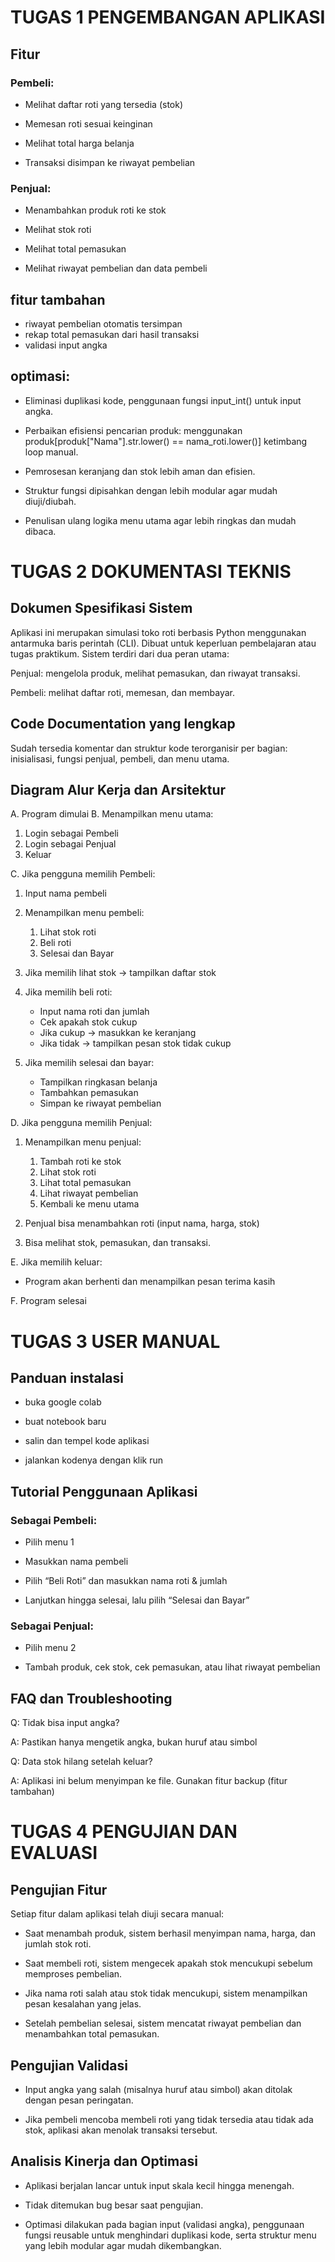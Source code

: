 # TUGAS 1 PENGEMBANGAN APLIKASI

## Fitur

### Pembeli:
- Melihat daftar roti yang tersedia (stok)

- Memesan roti sesuai keinginan

- Melihat total harga belanja

- Transaksi disimpan ke riwayat pembelian

### Penjual:
- Menambahkan produk roti ke stok

- Melihat stok roti

- Melihat total pemasukan

- Melihat riwayat pembelian dan data pembeli

## fitur tambahan 
- riwayat pembelian otomatis tersimpan
- rekap total pemasukan dari hasil transaksi
- validasi input angka

## optimasi:

- Eliminasi duplikasi kode, penggunaan fungsi input_int() untuk input angka.

- Perbaikan efisiensi pencarian produk: menggunakan produk[produk["Nama"].str.lower() == nama_roti.lower()] ketimbang loop manual.

- Pemrosesan keranjang dan stok lebih aman dan efisien.

- Struktur fungsi dipisahkan dengan lebih modular agar mudah diuji/diubah.

- Penulisan ulang logika menu utama agar lebih ringkas dan mudah dibaca.

# TUGAS 2 DOKUMENTASI TEKNIS

## Dokumen Spesifikasi Sistem
Aplikasi ini merupakan simulasi toko roti berbasis Python menggunakan antarmuka baris perintah (CLI). Dibuat untuk keperluan pembelajaran atau tugas praktikum. Sistem terdiri dari dua peran utama:

Penjual: mengelola produk, melihat pemasukan, dan riwayat transaksi.

Pembeli: melihat daftar roti, memesan, dan membayar.

## Code Documentation yang lengkap
Sudah tersedia komentar dan struktur kode terorganisir per bagian: inisialisasi, fungsi penjual, pembeli, dan menu utama.

## Diagram Alur Kerja dan Arsitektur

A. Program dimulai
B. Menampilkan menu utama:
   
   1. Login sebagai Pembeli
   2. Login sebagai Penjual
   3. Keluar

C. Jika pengguna memilih Pembeli:
   1. Input nama pembeli
   
   2. Menampilkan menu pembeli:
      
        1. Lihat stok roti
        2. Beli roti
        3. Selesai dan Bayar
   
   3. Jika memilih lihat stok → tampilkan daftar stok
   
   4. Jika memilih beli roti:
      
        - Input nama roti dan jumlah
        - Cek apakah stok cukup
        - Jika cukup → masukkan ke keranjang
        - Jika tidak → tampilkan pesan stok tidak cukup
   
   5. Jika memilih selesai dan bayar:
      
        - Tampilkan ringkasan belanja
        - Tambahkan pemasukan
        - Simpan ke riwayat pembelian

D. Jika pengguna memilih Penjual:
   
   1. Menampilkan menu penjual:
      
        1. Tambah roti ke stok
        2. Lihat stok roti
        3. Lihat total pemasukan
        4. Lihat riwayat pembelian
        5. Kembali ke menu utama
   
   2. Penjual bisa menambahkan roti (input nama, harga, stok)
   
   3. Bisa melihat stok, pemasukan, dan transaksi.

E. Jika memilih keluar:
   - Program akan berhenti dan menampilkan pesan terima kasih

F. Program selesai

# TUGAS 3 USER MANUAL

## Panduan instalasi
- buka google colab
  
- buat notebook baru
  
- salin dan tempel kode aplikasi
  
- jalankan kodenya dengan klik run

##  Tutorial Penggunaan Aplikasi

### Sebagai Pembeli:

- Pilih menu 1

- Masukkan nama pembeli

- Pilih “Beli Roti” dan masukkan nama roti & jumlah

- Lanjutkan hingga selesai, lalu pilih “Selesai dan Bayar”

### Sebagai Penjual:

- Pilih menu 2

- Tambah produk, cek stok, cek pemasukan, atau lihat riwayat pembelian

## FAQ dan Troubleshooting
Q: Tidak bisa input angka?

A: Pastikan hanya mengetik angka, bukan huruf atau simbol

Q: Data stok hilang setelah keluar?

A: Aplikasi ini belum menyimpan ke file. Gunakan fitur backup (fitur tambahan)

#  TUGAS 4 PENGUJIAN DAN EVALUASI

## Pengujian Fitur

Setiap fitur dalam aplikasi telah diuji secara manual:

- Saat menambah produk, sistem berhasil menyimpan nama, harga, dan jumlah stok roti.

- Saat membeli roti, sistem mengecek apakah stok mencukupi sebelum memproses pembelian.

- Jika nama roti salah atau stok tidak mencukupi, sistem menampilkan pesan kesalahan yang jelas.

- Setelah pembelian selesai, sistem mencatat riwayat pembelian dan menambahkan total pemasukan.

## Pengujian Validasi

- Input angka yang salah (misalnya huruf atau simbol) akan ditolak dengan pesan peringatan.

- Jika pembeli mencoba membeli roti yang tidak tersedia atau tidak ada stok, aplikasi akan menolak transaksi tersebut.
  
## Analisis Kinerja dan Optimasi

- Aplikasi berjalan lancar untuk input skala kecil hingga menengah.

- Tidak ditemukan bug besar saat pengujian.

- Optimasi dilakukan pada bagian input (validasi angka), penggunaan fungsi reusable untuk menghindari duplikasi kode, serta struktur menu yang lebih modular agar mudah dikembangkan.
